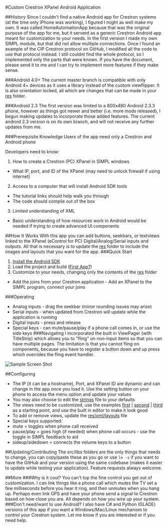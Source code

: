 #Custom Crestron XPanel Android Application

##History
Since I couldn't find a native Android app for Crestron systems (at the time only iPhone was working), I figured I might as well make my own. 
It was called HomeAutomationApp because that was the original purpose of the app for me, but it serverd as a generic Crestron Android app meant for customization to your needs. In the first version I made my own SIMPL module, but that did not allow multiple connections. Once I found an example of the CIP Crestron protocol on GitHub, I modified all the code to use that protocol instead.  I still couldnt find the whole protocol, so I implemented only the parts that were known. If you have the document, please send it to me and I can try to implement more features if they make sense.

###Android 4.0+
The current master branch is compatible with only Android 4+ devices as it uses a library instead of the custom viewflipper. It is also orientation locked, all which are changes that can be made in your [res](/CrestronXPanelApp/res) folder.

###Android 2.3
The first version was limited to a 800x480 Android 2.3.3 phone, however as things got newer and better (i.e. more mods released), I begun making updates to incorporate those added features. The current android 2.3 version is on its own branch, and will not receive any further updates from me.

###Prerequisite Knowledge
Users of the app need only a Crestron and Android phone

Developers need to know:

1. How to create a Crestron (PC) XPanel in SIMPL windows
 * What IP, port, and ID of the XPanel (may need to unlock firewall if using internet)
2. Access to a computer that will install Android SDK tools
 * The tutorial links should help walk you through
 * The code should compile out of the box
3. Limited understanding of XML
 * Basic understanding of how resources work in Android would be needed if trying to create advanced UI components

##How It Works
With this app you can add buttons, seekbars, or textviews linked to the XPanel (eControl for PC) Digital/Analog/Serial inputs and outputs. All that is necessary is to update the [res](/CrestronXPanelApp/res) folder to include the images and layouts that you want for the app. 
###Quick Start
1. [Install the Android SDK](http://developer.android.com/sdk/installing/index.html)
2. Load the project and build ([First App?](http://developer.android.com/training/basics/firstapp/index.html))
3. Customize to your needs, changing only the contents of the [res](/CrestronXPanelApp/res) folder
 * Add the joins from your Crestron application - Add an XPanel to the SIMPL program, connect your joins

###Operating
* Analog inputs - drag the seekbar (minor rounding issues may arise)
* Serial inputs - when updated from Crestron will update while the application is running
* Digital inputs - press and release
* Special keys - can mute/pause/play if a phone call comes in, or use the side keys
###Navigating
I incorporated the built in ViewPager (with TitleStrip) which allows you to "fling" on non-input items so that you can have multiple pages. The limitation is that you cannot fling on components, because you have to register a button down and up press which overrides the fling event handler.

![Sample Screen Shot](https://raw.github.com/stealthflyer/CrestronXPanelApp/master/CrestronXPanelAppScreenShots.png)


##Configuring
* The IP (it can be a hostname), Port, and XPanel ID are dynamic and can change in the app once you load it. Use the setting button on your phone to access the menu option and update your values
 * You may also choose to edit the [strings](/CrestronXPanelApp/res/values/strings.xml) file to your defaults
* The views need to be customized, use the examples [first](/CrestronXPanelApp/res/layouts/first.xml) | [second](/CrestronXPanelApp/res/layouts/second.xml) | [third](/CrestronXPanelApp/res/layouts/third.xml) as a starting point, and use the built in editor to make it look good
* To add or remove views, update the [res/xml/layouts](/CrestronXPanelApp/res/xml/layouts.xml) file
* Special keys supported:
 * mute = toggles when phone call received
 * pause/play = goes high (if needed) when phone call occurs - use the toggle in SIMPL feedback to aid
 * sideup/sidedown = connects the volume keys to a button

##Updating/Contributing
The src/libs folders are the only things that needs to change, you can copy/paste these as you go or use `ln -s` if you want to have the GitHub and your version using the same codebase (makes it easier to update while testing your application). Feature requests always welcome.

##More
###Why is it cool?
You can't top the fine control you get out of customization. I can link things like a phone call which mutes the TV set a few milliseconds before you hear it ring, and then unmutes when you hang up. Perhaps even link GPS and have your phone send a signal to Crestron based on how close you are. All depends on how you wire up your system.
###Don't need/want to use Android?
I also have C# and Python (GLADE) versions of this app if you want a Windows/Mac/Linux mechanism to control your Crestron system. Let me know if you are interested or if you need help. 
